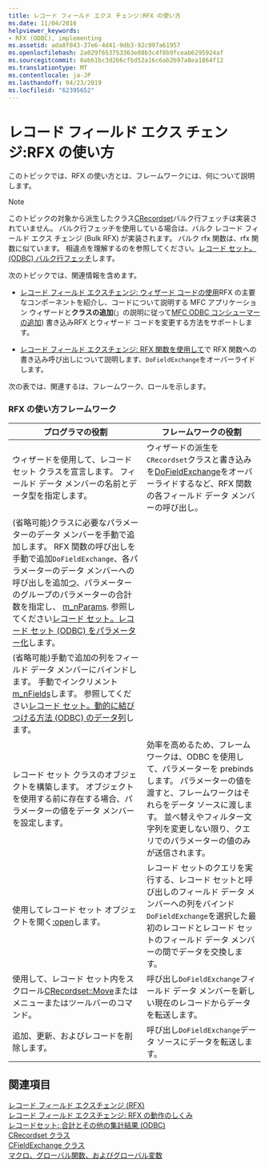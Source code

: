 ```yaml
---
title: レコード フィールド エクス チェンジ:RFX の使い方
ms.date: 11/04/2016
helpviewer_keywords:
- RFX (ODBC), implementing
ms.assetid: ada8f043-37e6-4d41-9db3-92c997a61957
ms.openlocfilehash: 2a029f653753363e08b3c4f8b9fceab6295924af
ms.sourcegitcommit: 0ab61bc3d2b6cfbd52a16c6ab2b97a8ea1864f12
ms.translationtype: MT
ms.contentlocale: ja-JP
ms.lasthandoff: 04/23/2019
ms.locfileid: "62395652"
---
```

# <a name="record-field-exchange-using-rfx"></a>レコード フィールド エクス チェンジ:RFX の使い方

このトピックでは、RFX の使い方とは、フレームワークには、何について説明します。

> [!NOTE]
>  このトピックの対象から派生したクラス[CRecordset](../../mfc/reference/crecordset-class.md)バルク行フェッチは実装されていません。 バルク行フェッチを使用している場合は、バルク レコード フィールド エクス チェンジ (Bulk RFX) が実装されます。 バルク rfx 関数は、rfx 関数に似ています。 相違点を理解するのを参照してください。[レコード セット。(ODBC) バルク行フェッチ](../../data/odbc/recordset-fetching-records-in-bulk-odbc.md)します。

次のトピックでは、関連情報を含めます。

- [レコード フィールド エクスチェンジ: ウィザード コードの使用](../../data/odbc/record-field-exchange-working-with-the-wizard-code.md)RFX の主要なコンポーネントを紹介し、コードについて説明する MFC アプリケーション ウィザードと**クラスの追加**(」の説明に従って[MFC ODBC コンシューマーの追加](../../mfc/reference/adding-an-mfc-odbc-consumer.md)) 書き込みRFX とウィザード コードを変更する方法をサポートします。

- [レコード フィールド エクスチェンジ: RFX 関数を使用して](../../data/odbc/record-field-exchange-using-the-rfx-functions.md)で RFX 関数への書き込み呼び出しについて説明します、`DoFieldExchange`をオーバーライドします。

次の表では、関連するは、フレームワーク、ロールを示します。

### <a name="using-rfx-you-and-the-framework"></a>RFX の使い方フレームワーク

|プログラマの役割|フレームワークの役割|
|---------|-------------------|
|ウィザードを使用して、レコード セット クラスを宣言します。 フィールド データ メンバーの名前とデータ型を指定します。|ウィザードの派生を`CRecordset`クラスと書き込みを[DoFieldExchange](../../mfc/reference/crecordset-class.md#dofieldexchange)をオーバーライドするなど、RFX 関数の各フィールド データ メンバーの呼び出し。|
|(省略可能)クラスに必要なパラメーターのデータ メンバーを手動で追加します。 RFX 関数の呼び出しを手動で追加`DoFieldExchange`、各パラメーターのデータ メンバーへの呼び出しを追加[つ](../../mfc/reference/cfieldexchange-class.md#setfieldtype)、パラメーターのグループのパラメーターの合計数を指定し、 [m_nParams](../../mfc/reference/crecordset-class.md#m_nparams). 参照してください[レコード セット。レコード セット (ODBC) をパラメーター化](../../data/odbc/recordset-parameterizing-a-recordset-odbc.md)します。||
|(省略可能)手動で追加の列をフィールド データ メンバーにバインドします。 手動でインクリメント[m_nFields](../../mfc/reference/crecordset-class.md#m_nfields)します。 参照してください[レコード セット。動的に結びつける方法 (ODBC) のデータ列](../../data/odbc/recordset-dynamically-binding-data-columns-odbc.md)します。||
|レコード セット クラスのオブジェクトを構築します。 オブジェクトを使用する前に存在する場合、パラメーターの値をデータ メンバーを設定します。|効率を高めるため、フレームワークは、ODBC を使用して、パラメーターを prebinds します。 パラメーターの値を渡すと、フレームワークはそれらをデータ ソースに渡します。 並べ替えやフィルター文字列を変更しない限り、クエリでのパラメーターの値のみが送信されます。|
|使用してレコード セット オブジェクトを開く[:open](../../mfc/reference/crecordset-class.md#open)します。|レコード セットのクエリを実行する、レコード セットと呼び出しのフィールド データ メンバーへの列をバインド`DoFieldExchange`を選択した最初のレコードとレコード セットのフィールド データ メンバーの間でデータを交換します。|
|使用して、レコード セット内をスクロール[CRecordset::Move](../../mfc/reference/crecordset-class.md#move)またはメニューまたはツールバーのコマンド。|呼び出し`DoFieldExchange`フィールド データ メンバーを新しい現在のレコードからデータを転送します。|
|追加、更新、およびレコードを削除します。|呼び出し`DoFieldExchange`データ ソースにデータを転送します。|

## <a name="see-also"></a>関連項目

[レコード フィールド エクスチェンジ (RFX)](../../data/odbc/record-field-exchange-rfx.md)<br/>
[レコード フィールド エクスチェンジ: RFX の動作のしくみ](../../data/odbc/record-field-exchange-how-rfx-works.md)<br/>
[レコードセット: 合計とその他の集計結果 (ODBC)](../../data/odbc/recordset-obtaining-sums-and-other-aggregate-results-odbc.md)<br/>
[CRecordset クラス](../../mfc/reference/crecordset-class.md)<br/>
[CFieldExchange クラス](../../mfc/reference/cfieldexchange-class.md)<br/>
[マクロ、グローバル関数、およびグローバル変数](../../mfc/reference/mfc-macros-and-globals.md)

